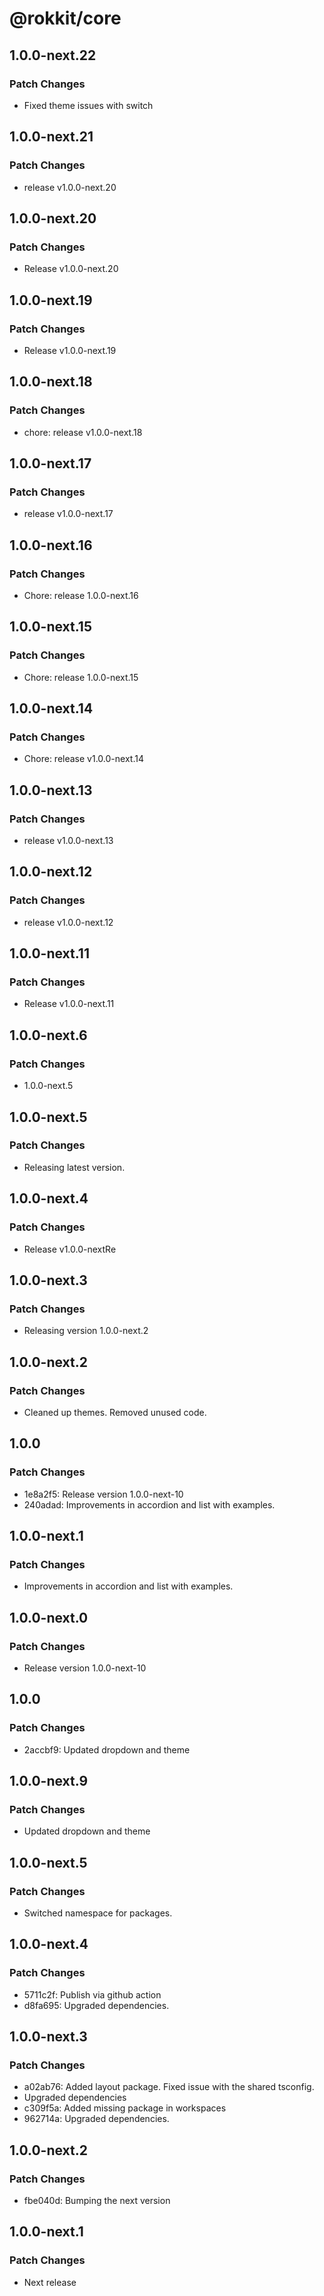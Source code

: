 # @rokkit/core

## 1.0.0-next.22

### Patch Changes

- Fixed theme issues with switch

## 1.0.0-next.21

### Patch Changes

- release v1.0.0-next.20

## 1.0.0-next.20

### Patch Changes

- Release v1.0.0-next.20

## 1.0.0-next.19

### Patch Changes

- Release v1.0.0-next.19

## 1.0.0-next.18

### Patch Changes

- chore: release v1.0.0-next.18

## 1.0.0-next.17

### Patch Changes

- release v1.0.0-next.17

## 1.0.0-next.16

### Patch Changes

- Chore: release 1.0.0-next.16

## 1.0.0-next.15

### Patch Changes

- Chore: release 1.0.0-next.15

## 1.0.0-next.14

### Patch Changes

- Chore: release v1.0.0-next.14

## 1.0.0-next.13

### Patch Changes

- release v1.0.0-next.13

## 1.0.0-next.12

### Patch Changes

- release v1.0.0-next.12

## 1.0.0-next.11

### Patch Changes

- Release v1.0.0-next.11

## 1.0.0-next.6

### Patch Changes

- 1.0.0-next.5

## 1.0.0-next.5

### Patch Changes

- Releasing latest version.

## 1.0.0-next.4

### Patch Changes

- Release v1.0.0-nextRe

## 1.0.0-next.3

### Patch Changes

- Releasing version 1.0.0-next.2

## 1.0.0-next.2

### Patch Changes

- Cleaned up themes. Removed unused code.

## 1.0.0

### Patch Changes

- 1e8a2f5: Release version 1.0.0-next-10
- 240adad: Improvements in accordion and list with examples.

## 1.0.0-next.1

### Patch Changes

- Improvements in accordion and list with examples.

## 1.0.0-next.0

### Patch Changes

- Release version 1.0.0-next-10

## 1.0.0

### Patch Changes

- 2accbf9: Updated dropdown and theme

## 1.0.0-next.9

### Patch Changes

- Updated dropdown and theme

## 1.0.0-next.5

### Patch Changes

- Switched namespace for packages.

## 1.0.0-next.4

### Patch Changes

- 5711c2f: Publish via github action
- d8fa695: Upgraded dependencies.

## 1.0.0-next.3

### Patch Changes

- a02ab76: Added layout package. Fixed issue with the shared tsconfig.
- Upgraded dependencies
- c309f5a: Added missing package in workspaces
- 962714a: Upgraded dependencies.

## 1.0.0-next.2

### Patch Changes

- fbe040d: Bumping the next version

## 1.0.0-next.1

### Patch Changes

- Next release
